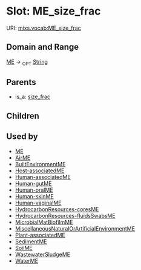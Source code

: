 
# Slot: ME_size_frac




URI: [mixs.vocab:ME_size_frac](https://w3id.org/mixs/vocab/ME_size_frac)


## Domain and Range

[ME](ME.md) ->  <sub>OPT</sub> [String](types/String.md)

## Parents

 *  is_a: [size_frac](size_frac.md)

## Children


## Used by

 * [ME](ME.md)
 * [AirME](AirME.md)
 * [BuiltEnvironmentME](BuiltEnvironmentME.md)
 * [Host-associatedME](Host-associatedME.md)
 * [Human-associatedME](Human-associatedME.md)
 * [Human-gutME](Human-gutME.md)
 * [Human-oralME](Human-oralME.md)
 * [Human-skinME](Human-skinME.md)
 * [Human-vaginalME](Human-vaginalME.md)
 * [HydrocarbonResources-coresME](HydrocarbonResources-coresME.md)
 * [HydrocarbonResources-fluidsSwabsME](HydrocarbonResources-fluidsSwabsME.md)
 * [MicrobialMatBiofilmME](MicrobialMatBiofilmME.md)
 * [MiscellaneousNaturalOrArtificialEnvironmentME](MiscellaneousNaturalOrArtificialEnvironmentME.md)
 * [Plant-associatedME](Plant-associatedME.md)
 * [SedimentME](SedimentME.md)
 * [SoilME](SoilME.md)
 * [WastewaterSludgeME](WastewaterSludgeME.md)
 * [WaterME](WaterME.md)
